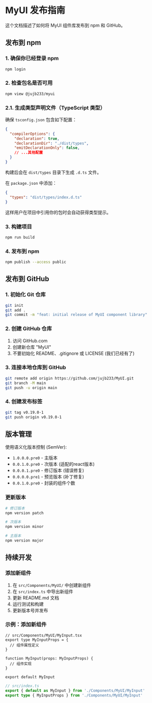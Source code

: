 # MyUI 发布指南

这个文档描述了如何将 MyUI 组件库发布到 npm 和 GitHub。

## 发布到 npm

### 1. 确保你已经登录 npm
```bash
npm login
```

### 2. 检查包名是否可用
```bash
npm view @jujb233/myui
```

### 2.1. 生成类型声明文件（TypeScript 类型）
确保 `tsconfig.json` 包含如下配置：
```json
{
  "compilerOptions": {
    "declaration": true,
    "declarationDir": "./dist/types",
    "emitDeclarationOnly": false,
    // ...其他配置
  }
}
```
构建后会在 `dist/types` 目录下生成 `.d.ts` 文件。

在 `package.json` 中添加：
```json
{
  "types": "dist/types/index.d.ts"
}
```
这样用户在项目中引用你的包时会自动获得类型提示。

### 3. 构建项目
```bash
npm run build
```

### 4. 发布到 npm
```bash
npm publish --access public
```

## 发布到 GitHub

### 1. 初始化 Git 仓库
```bash
git init
git add .
git commit -m "feat: initial release of MyUI component library"
```

### 2. 创建 GitHub 仓库
1. 访问 GitHub.com
2. 创建新仓库 "MyUI"
3. 不要初始化 README、.gitignore 或 LICENSE (我们已经有了)

### 3. 连接本地仓库到 GitHub
```bash
git remote add origin https://github.com/jujb233/MyUI.git
git branch -M main
git push -u origin main
```

### 4. 创建发布标签
```bash
git tag v0.19.0-1
git push origin v0.19.0-1
```

## 版本管理

使用语义化版本控制 (SemVer):
- `1.0.0.0.pre0` - 主版本
- `0.0.1.0.pre0` - 次版本 (适配的react版本)
- `0.0.0.1.pre0` - 修订版本 (错误修复)
- `0.0.0.0.pre1` - 预览版本 (补丁修复)
- `0.0.1.0.pre0` - 封装的组件个数

### 更新版本
```bash
# 修订版本
npm version patch

# 次版本  
npm version minor

# 主版本
npm version major
```

## 持续开发

### 添加新组件
1. 在 `src/Components/MyUI/` 中创建新组件
2. 在 `src/index.ts` 中导出新组件
3. 更新 README.md 文档
4. 运行测试和构建
5. 更新版本号并发布

### 示例：添加新组件
```tsx
// src/Components/MyUI/MyInput.tsx
export type MyInputProps = {
  // 组件属性定义
}

function MyInput(props: MyInputProps) {
  // 组件实现
}

export default MyInput
```

```ts
// src/index.ts
export { default as MyInput } from './Components/MyUI/MyInput'
export type { MyInputProps } from './Components/MyUI/MyInput'
```
